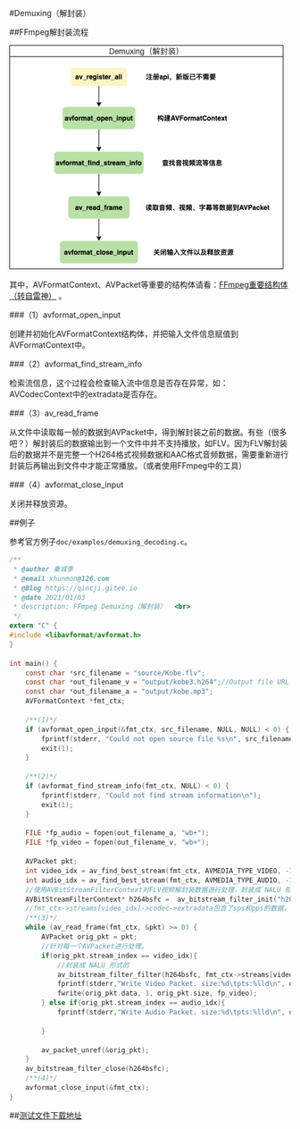 #Demuxing（解封装）

##FFmpeg解封装流程

![解封装流程](08_demuxing/demuxing-process.png)

其中，AVFormatContext、AVPacket等重要的结构体请看：[FFmpeg重要结构体（转自雷神）](./06_struct.md) 。

###（1）avformat_open_input

创建并初始化AVFormatContext结构体，并把输入文件信息赋值到AVFormatContext中。

###（2）avformat_find_stream_info

检索流信息，这个过程会检查输入流中信息是否存在异常，如：AVCodecContext中的extradata是否存在。

###（3）av_read_frame

从文件中读取每一帧的数据到AVPacket中，得到解封装之前的数据。有些（很多吧？）解封装后的数据输出到一个文件中并不支持播放，如FLV。因为FLV解封装后的数据并不是完整一个H264格式视频数据和AAC格式音频数据，需要重新进行封装后再输出到文件中才能正常播放。（或者使用FFmpeg中的工具）


###（4）avformat_close_input

关闭并释放资源。

##例子

参考官方例子`doc/examples/demuxing_decoding.c`。

```c
/**
 * @author 秦城季
 * @email xhunmon@126.com
 * @Blog https://qincji.gitee.io
 * @date 2021/01/03
 * description: FFmpeg Demuxing（解封装）  <br>
 */
extern "C" {
#include <libavformat/avformat.h>
}

int main() {
    const char *src_filename = "source/Kobe.flv";
    const char *out_filename_v = "output/kobe3.h264";//Output file URL
    const char *out_filename_a = "output/kobe.mp3";
    AVFormatContext *fmt_ctx;

    /**(1)*/
    if (avformat_open_input(&fmt_ctx, src_filename, NULL, NULL) < 0) {
        fprintf(stderr, "Could not open source file %s\n", src_filename);
        exit(1);
    }

    /**(2)*/
    if (avformat_find_stream_info(fmt_ctx, NULL) < 0) {
        fprintf(stderr, "Could not find stream information\n");
        exit(1);
    }

    FILE *fp_audio = fopen(out_filename_a, "wb+");
    FILE *fp_video = fopen(out_filename_v, "wb+");

    AVPacket pkt;
    int video_idx = av_find_best_stream(fmt_ctx, AVMEDIA_TYPE_VIDEO, -1, -1, NULL, 0);
    int audio_idx = av_find_best_stream(fmt_ctx, AVMEDIA_TYPE_AUDIO, -1, -1, NULL, 0);
    //使用AVBitStreamFilterContext对FLV视频解封装数据进行处理，封装成 NALU 形式的。
    AVBitStreamFilterContext* h264bsfc =  av_bitstream_filter_init("h264_mp4toannexb");
    //fmt_ctx->streams[video_idx]->codec->extradata包含了sps和pps的数据，需要组装成NALU
    /**(3)*/
    while (av_read_frame(fmt_ctx, &pkt) >= 0) {
        AVPacket orig_pkt = pkt;
        //针对每一个AVPacket进行处理。
        if(orig_pkt.stream_index == video_idx){
            //封装成 NALU 形式的
            av_bitstream_filter_filter(h264bsfc, fmt_ctx->streams[video_idx]->codec, NULL, &orig_pkt.data, &orig_pkt.size, orig_pkt.data, orig_pkt.size, 0);
            fprintf(stderr,"Write Video Packet. size:%d\tpts:%lld\n", orig_pkt.size, orig_pkt.pts);
            fwrite(orig_pkt.data, 1, orig_pkt.size, fp_video);
        } else if(orig_pkt.stream_index == audio_idx){
            fprintf(stderr,"Write Audio Packet. size:%d\tpts:%lld\n", orig_pkt.size, orig_pkt.pts);

        }

        av_packet_unref(&orig_pkt);
    }
    av_bitstream_filter_close(h264bsfc);
    /**(4)*/
    avformat_close_input(&fmt_ctx);
}
```

##[测试文件下载地址](./07_flv/Kobe.flv)